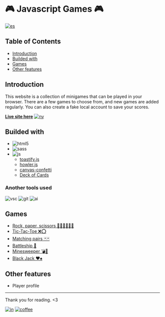 # 🎮 Javascript Games 🎮

[![es]](./README.es.md)

## Table of Contents

- [Introduction](#introduction)
- [Builded with](#buided-with)
- [Games](#games)
- [Other features](#other-features)

## Introduction

This website is a collection of minigames that can be played in your browser. There are a few games to choose from, and new games are added regularly. You can also create a fake local account to save your scores.

[**Live site here**][live] [![ny]][ny-link]

## Builded with

- ![html5]
- ![sass]
- ![js]
    - [toastify.js](https://apvarun.github.io/toastify-js/)
    - [howler.js](https://howlerjs.com)
    - [canvas-confetti](https://www.kirilv.com/canvas-confetti/)
    - [Deck of Cards](https://deckofcardsapi.com)

### Another tools used

![vsc] ![git] ![ai]

## Games

- [Rock, paper, scissors ✊🏻✋🏻✌🏻](https://juegos-laguna.netlify.app/pages/rspls.html)
- [Tic-Tac-Toe ❌⭕](https://juegos-laguna.netlify.app/pages/tictactoe.html)
- [Matching pairs 🃏🃏](https://juegos-laguna.netlify.app/pages/pairs.html)
- [Battleship 🚢](https://juegos-laguna.netlify.app/pages/battleship.html)
- [Minesweeper 💣🚩](https://juegos-laguna.netlify.app/pages/minesweeper.html)
- [Black Jack ♥♠](https://juegos-laguna.netlify.app/pages/blackjack.html)

## Other features

- Player profile

---

Thank you for reading. <3

[![in]][in-link] [![coffee]][coffee-link]

[es]: https://img.shields.io/badge/README-Español-red
[ny]: https://api.netlify.com/api/v1/badges/74b5f2a5-6a78-499e-a1a5-b691b1c08342/deploy-status
[html5]: https://img.shields.io/badge/HTML5-E34F26?style=for-the-badge&logo=html5&logoColor=white
[sass]: https://img.shields.io/badge/Sass-CC6699?style=for-the-badge&logo=sass&logoColor=white
[js]: https://img.shields.io/badge/JavaScript-323330?style=for-the-badge&logo=javascript&logoColor=F7DF1E
[vsc]: https://img.shields.io/badge/VSCode-0078D4?style=flat-square&logo=visual%20studio%20code&logoColor=white
[git]: https://img.shields.io/badge/GIT-E44C30?style=flat-square&logo=git&logoColor=white
[ai]: https://img.shields.io/badge/Adobe%20Illustrator-FF9A00?style=flat-square&logo=adobe%20illustrator&logoColor=white
[in]: https://img.shields.io/badge/LinkedIn-0077B5?style=flat-square&logo=linkedin&logoColor=white
[coffee]: https://img.shields.io/badge/Buy_Me_A_Coffee-FFDD00?style=flat-square&logo=buy-me-a-coffee&logoColor=black

[live]: https://juegos-laguna.netlify.app
[ny-link]: https://app.netlify.com/sites/juegos-laguna/deploys
[btsp]: https://getbootstrap.com
[msry]: https://masonry.desandro.com
[imgl]: https://imagesloaded.desandro.com
[in-link]: https://www.linkedin.com/in/ferlagher
[coffee-link]: https://www.buymeacoffee.com/ferlagher